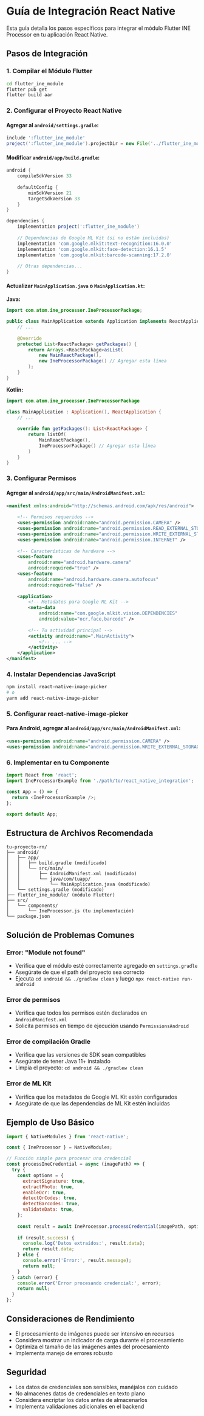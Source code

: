 # Guía de Integración React Native

Esta guía detalla los pasos específicos para integrar el módulo Flutter INE Processor en tu aplicación React Native.

## Pasos de Integración

### 1. Compilar el Módulo Flutter

```bash
cd flutter_ine_module
flutter pub get
flutter build aar
```

### 2. Configurar el Proyecto React Native

#### Agregar al `android/settings.gradle`:
```gradle
include ':flutter_ine_module'
project(':flutter_ine_module').projectDir = new File('../flutter_ine_module/android')
```

#### Modificar `android/app/build.gradle`:
```gradle
android {
    compileSdkVersion 33
    
    defaultConfig {
        minSdkVersion 21
        targetSdkVersion 33
    }
}

dependencies {
    implementation project(':flutter_ine_module')
    
    // Dependencias de Google ML Kit (si no están incluidas)
    implementation 'com.google.mlkit:text-recognition:16.0.0'
    implementation 'com.google.mlkit:face-detection:16.1.5'
    implementation 'com.google.mlkit:barcode-scanning:17.2.0'
    
    // Otras dependencias...
}
```

#### Actualizar `MainApplication.java` o `MainApplication.kt`:

**Java:**
```java
import com.atom.ine_processor.IneProcessorPackage;

public class MainApplication extends Application implements ReactApplication {
    // ...
    
    @Override
    protected List<ReactPackage> getPackages() {
        return Arrays.<ReactPackage>asList(
            new MainReactPackage(),
            new IneProcessorPackage() // Agregar esta línea
        );
    }
}
```

**Kotlin:**
```kotlin
import com.atom.ine_processor.IneProcessorPackage

class MainApplication : Application(), ReactApplication {
    // ...
    
    override fun getPackages(): List<ReactPackage> {
        return listOf(
            MainReactPackage(),
            IneProcessorPackage() // Agregar esta línea
        )
    }
}
```

### 3. Configurar Permisos

#### Agregar al `android/app/src/main/AndroidManifest.xml`:
```xml
<manifest xmlns:android="http://schemas.android.com/apk/res/android">
    
    <!-- Permisos requeridos -->
    <uses-permission android:name="android.permission.CAMERA" />
    <uses-permission android:name="android.permission.READ_EXTERNAL_STORAGE" />
    <uses-permission android:name="android.permission.WRITE_EXTERNAL_STORAGE" />
    <uses-permission android:name="android.permission.INTERNET" />
    
    <!-- Características de hardware -->
    <uses-feature 
        android:name="android.hardware.camera" 
        android:required="true" />
    <uses-feature 
        android:name="android.hardware.camera.autofocus" 
        android:required="false" />
    
    <application>
        <!-- Metadatos para Google ML Kit -->
        <meta-data
            android:name="com.google.mlkit.vision.DEPENDENCIES"
            android:value="ocr,face,barcode" />
        
        <!-- Tu actividad principal -->
        <activity android:name=".MainActivity">
            <!-- ... -->
        </activity>
    </application>
</manifest>
```

### 4. Instalar Dependencias JavaScript

```bash
npm install react-native-image-picker
# o
yarn add react-native-image-picker
```

### 5. Configurar react-native-image-picker

#### Para Android, agregar al `android/app/src/main/AndroidManifest.xml`:
```xml
<uses-permission android:name="android.permission.CAMERA" />
<uses-permission android:name="android.permission.WRITE_EXTERNAL_STORAGE"/>
```

### 6. Implementar en tu Componente

```javascript
import React from 'react';
import IneProcessorExample from './path/to/react_native_integration';

const App = () => {
  return <IneProcessorExample />;
};

export default App;
```

## Estructura de Archivos Recomendada

```
tu-proyecto-rn/
├── android/
│   ├── app/
│   │   ├── build.gradle (modificado)
│   │   └── src/main/
│   │       ├── AndroidManifest.xml (modificado)
│   │       └── java/com/tuapp/
│   │           └── MainApplication.java (modificado)
│   └── settings.gradle (modificado)
├── flutter_ine_module/ (módulo Flutter)
├── src/
│   └── components/
│       └── IneProcessor.js (tu implementación)
└── package.json
```

## Solución de Problemas Comunes

### Error: "Module not found"
- Verifica que el módulo esté correctamente agregado en `settings.gradle`
- Asegúrate de que el path del proyecto sea correcto
- Ejecuta `cd android && ./gradlew clean` y luego `npx react-native run-android`

### Error de permisos
- Verifica que todos los permisos estén declarados en `AndroidManifest.xml`
- Solicita permisos en tiempo de ejecución usando `PermissionsAndroid`

### Error de compilación Gradle
- Verifica que las versiones de SDK sean compatibles
- Asegúrate de tener Java 11+ instalado
- Limpia el proyecto: `cd android && ./gradlew clean`

### Error de ML Kit
- Verifica que los metadatos de Google ML Kit estén configurados
- Asegúrate de que las dependencias de ML Kit estén incluidas

## Ejemplo de Uso Básico

```javascript
import { NativeModules } from 'react-native';

const { IneProcessor } = NativeModules;

// Función simple para procesar una credencial
const processIneCredential = async (imagePath) => {
  try {
    const options = {
      extractSignature: true,
      extractPhoto: true,
      enableOcr: true,
      detectQrCodes: true,
      detectBarcodes: true,
      validateData: true,
    };
    
    const result = await IneProcessor.processCredential(imagePath, options);
    
    if (result.success) {
      console.log('Datos extraídos:', result.data);
      return result.data;
    } else {
      console.error('Error:', result.message);
      return null;
    }
  } catch (error) {
    console.error('Error procesando credencial:', error);
    return null;
  }
};
```

## Consideraciones de Rendimiento

- El procesamiento de imágenes puede ser intensivo en recursos
- Considera mostrar un indicador de carga durante el procesamiento
- Optimiza el tamaño de las imágenes antes del procesamiento
- Implementa manejo de errores robusto

## Seguridad

- Los datos de credenciales son sensibles, manéjalos con cuidado
- No almacenes datos de credenciales en texto plano
- Considera encriptar los datos antes de almacenarlos
- Implementa validaciones adicionales en el backend